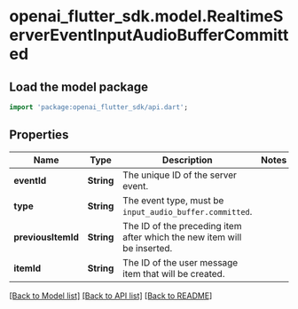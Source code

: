 # openai_flutter_sdk.model.RealtimeServerEventInputAudioBufferCommitted

## Load the model package
```dart
import 'package:openai_flutter_sdk/api.dart';
```

## Properties
Name | Type | Description | Notes
------------ | ------------- | ------------- | -------------
**eventId** | **String** | The unique ID of the server event. | 
**type** | **String** | The event type, must be `input_audio_buffer.committed`. | 
**previousItemId** | **String** | The ID of the preceding item after which the new item will be inserted.  | 
**itemId** | **String** | The ID of the user message item that will be created. | 

[[Back to Model list]](../README.md#documentation-for-models) [[Back to API list]](../README.md#documentation-for-api-endpoints) [[Back to README]](../README.md)


